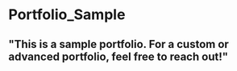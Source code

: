 # Portfolio_Sample  
## "This is a sample portfolio. For a custom or advanced portfolio, feel free to reach out!" 
   


 
  
